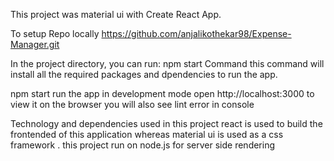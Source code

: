 This project was material ui with Create React App.

To setup Repo locally 
https://github.com/anjalikothekar98/Expense-Manager.git

In the project directory, you can run:
npm start Command
this command will install all the required packages and dpendencies to run the app.

npm start
run the app in development mode 
open http://localhost:3000 to view it on the browser
you will also see lint error in console 

Technology and dependencies used in this project 
react is used to build the frontended of this application whereas material ui is used as a css framework . this project run on node.js for server side rendering
